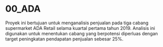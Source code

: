 # 00_ADA
Proyek ini bertujuan untuk menganalisis penjualan pada tiga cabang supermarket ADA Retail selama kuartal pertama tahun 2019. Analisis ini digunakan untuk menentukan cabang yang berpotensi diperluas dengan target peningkatan pendapatan penjualan sebesar 25%.
